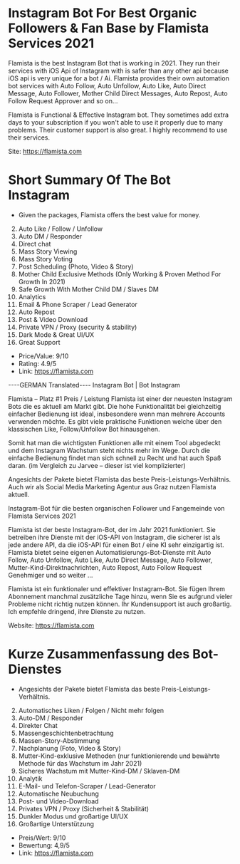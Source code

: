 # Instagram Bot For Best Organic Followers & Fan Base by Flamista Services 2021

Flamista is the best Instagram Bot that is working in 2021. They run their services with iOS Api of Instagram with is safer than any other api because iOS api is very unique for a bot / Ai.
Flamista provides their own automation bot services with Auto Follow, Auto Unfollow, Auto Like, Auto Direct Message, Auto Follower, Mother Child Direct Messages, Auto Repost, Auto Follow Request Approver and so on...

Flamista is Functional & Effective Instagram bot. They sometimes add extra days to your subscription if you won't able to use it properly due to many problems. Their customer support is also great. I highly recommend to use their services.

Site: https://flamista.com

# Short Summary Of The Bot Instagram

* Given the packages, Flamista offers the best value for money.
2. Auto Like / Follow / Unfollow
3. Auto DM / Responder
4. Direct chat
5. Mass Story Viewing
6. Mass Story Voting
7. Post Scheduling (Photo, Video & Story)
8. Mother Child Exclusive Methods (Only Working & Proven Method For Growth In 2021)
9. Safe Growth With Mother Child DM / Slaves DM
10. Analytics
11. Email & Phone Scraper / Lead Generator
12. Auto Repost
13. Post & Video Download
14. Private VPN / Proxy (security & stability)
15. Dark Mode & Great UI/UX
16. Great Support

* Price/Value: 9/10
* Rating: 4.9/5
* Link: https://flamista.com

----GERMAN Translated----
Instagram Bot | Bot Instagram

Flamista – Platz #1 Preis / Leistung
Flamista ist einer der neuesten Instagram Bots die es aktuell am Markt gibt. Die hohe Funktionalität bei gleichzeitig einfacher Bedienung ist ideal, insbesondere wenn man mehrere Accounts verwenden möchte. Es gibt viele praktische Funktionen welche über den klassischen Like, Follow/Unfollow Bot hinausgehen. 

Somit hat man die wichtigsten Funktionen alle mit einem Tool abgedeckt und dem Instagram Wachstum steht nichts mehr im Wege. Durch die einfache Bedienung findet man sich schnell zu Recht und hat auch Spaß daran. (im Vergleich zu Jarvee – dieser ist viel komplizierter)

Angesichts der Pakete bietet Flamista das beste Preis-Leistungs-Verhältnis. Auch wir als Social Media Marketing Agentur aus Graz nutzen Flamista aktuell. 

Instagram-Bot für die besten organischen Follower und Fangemeinde von Flamista Services 2021

Flamista ist der beste Instagram-Bot, der im Jahr 2021 funktioniert. Sie betreiben ihre Dienste mit der iOS-API von Instagram, die sicherer ist als jede andere API, da die iOS-API für einen Bot / eine KI sehr einzigartig ist.
Flamista bietet seine eigenen Automatisierungs-Bot-Dienste mit Auto Follow, Auto Unfollow, Auto Like, Auto Direct Message, Auto Follower, Mutter-Kind-Direktnachrichten, Auto Repost, Auto Follow Request Genehmiger und so weiter ...

Flamista ist ein funktionaler und effektiver Instagram-Bot. Sie fügen Ihrem Abonnement manchmal zusätzliche Tage hinzu, wenn Sie es aufgrund vieler Probleme nicht richtig nutzen können. Ihr Kundensupport ist auch großartig. Ich empfehle dringend, ihre Dienste zu nutzen.

Website: https://flamista.com

# Kurze Zusammenfassung des Bot-Dienstes

* Angesichts der Pakete bietet Flamista das beste Preis-Leistungs-Verhältnis.
2. Automatisches Liken / Folgen / Nicht mehr folgen
3. Auto-DM / Responder
4. Direkter Chat
5. Massengeschichtenbetrachtung
6. Massen-Story-Abstimmung
7. Nachplanung (Foto, Video & Story)
8. Mutter-Kind-exklusive Methoden (nur funktionierende und bewährte Methode für das Wachstum im Jahr 2021)
9. Sicheres Wachstum mit Mutter-Kind-DM / Sklaven-DM
10. Analytik
11. E-Mail- und Telefon-Scraper / Lead-Generator
12. Automatische Neubuchung
13. Post- und Video-Download
14. Privates VPN / Proxy (Sicherheit & Stabilität)
15. Dunkler Modus und großartige UI/UX
16. Großartige Unterstützung

* Preis/Wert: 9/10
* Bewertung: 4,9/5
* Link: https://flamista.com


